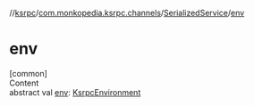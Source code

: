 //[ksrpc](../../index.md)/[com.monkopedia.ksrpc.channels](../index.md)/[SerializedService](index.md)/[env](env.md)



# env  
[common]  
Content  
abstract val [env](env.md): [KsrpcEnvironment](../../com.monkopedia.ksrpc/-ksrpc-environment/index.md)  



